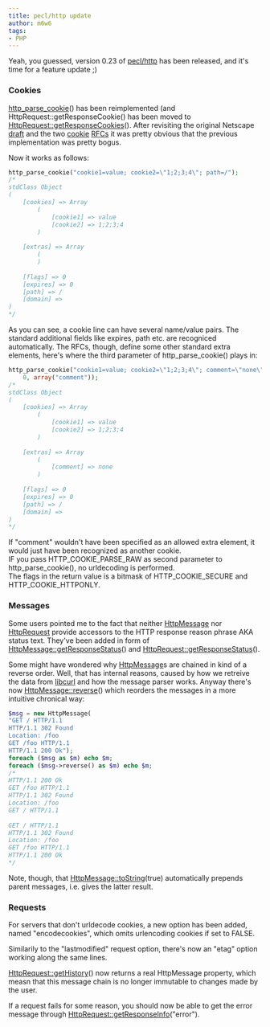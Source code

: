 ```yaml
---
title: pecl/http update
author: m6w6
tags: 
- PHP
---
```


Yeah, you guessed, version 0.23 of
[pecl/http](http://pecl.php.net/package/pecl_http) has been released, and it's
time for a feature update ;)

###  Cookies

[http_parse_cookie](http://dev.iworks.at/ext-http/http-functions.html.gz#http_parse_cookie)() has been reimplemented (and
HttpRequest::getResponseCookie() has been moved to
[HttpRequest::getResponseCookies](http://dev.iworks.at/ext-http/http-functions.html.gz#HttpRequest_getResponseCookies)(). 
After revisiting the
original Netscape [draft](http://wp.netscape.com/newsref/std/cookie_spec.html)
and the two [cookie](ftp://ftp.rfc-editor.org/in-notes/rfc2109.txt)
[RFCs](ftp://ftp.rfc-editor.org/in-notes/rfc2965.txt) it was pretty obvious
that the previous implementation was pretty bogus.

Now it works as follows:

```php  
http_parse_cookie("cookie1=value; cookie2=\"1;2;3;4\"; path=/");  
/*  
stdClass Object  
(  
    [cookies] => Array  
        (  
            [cookie1] => value  
            [cookie2] => 1;2;3;4  
        )  
  
    [extras] => Array  
        (  
        )  
  
    [flags] => 0  
    [expires] => 0  
    [path] => /  
    [domain] =>  
)  
*/  
```

As you can see, a cookie line can have several name/value pairs. The standard
additional fields like expires, path etc. are recogniced automatically. The
RFCs, though, define some other standard extra elements, here's where the
third parameter of http_parse_cookie() plays in:

```php
http_parse_cookie("cookie1=value; cookie2=\"1;2;3;4\"; comment=\"none\"; path=/",  
    0, array("comment"));  
/*  
stdClass Object  
(  
    [cookies] => Array  
        (  
            [cookie1] => value  
            [cookie2] => 1;2;3;4  
        )  
  
    [extras] => Array  
        (  
            [comment] => none  
        )  
  
    [flags] => 0  
    [expires] => 0  
    [path] => /  
    [domain] =>  
)  
*/
```

If "comment" wouldn't have been specified as an allowed extra element, it
would just have been recognized as another cookie.  
IF you pass HTTP_COOKIE_PARSE_RAW as second parameter to http_parse_cookie(),
no urldecoding is performed.  
The flags in the return value is a bitmask of HTTP_COOKIE_SECURE and
HTTP_COOKIE_HTTPONLY.

###  Messages

Some users pointed me to the fact that neither
[HttpMessage](http://dev.iworks.at/ext-http/http-functions.html.gz#HttpMessage) 
nor [HttpRequest](http://dev.iworks.at/ext-http/http-functions.html.gz#HttpRequest) 
provide accessors to the HTTP
response reason phrase AKA status text. They've been added in form of
[HttpMessage::getResponseStatus](http://dev.iworks.at/ext-http/http-functions.html.gz#HttpMessage_getResponseStatus)() and
[HttpRequest::getResponseStatus](http://dev.iworks.at/ext-http/http-functions.html.gz#HttpRequest_getResponseStatus)().

Some might have wondered why [HttpMessage](http://dev.iworks.at/ext-http/http-functions.html.gz#HttpMessage)s are 
chained in kind of a reverse order. Well, that has internal reasons, caused by how we retreive the data from
[libcurl](http://curl.haxx.se) and how the message parser works. Anyway
there's now [HttpMessage::reverse](http://dev.iworks.at/ext-http/http-functions.html.gz#HttpMessage_reverse)() 
which reorders the messages in a more intuitive chronical way:

```php
$msg = new HttpMessage(  
"GET / HTTP/1.1  
HTTP/1.1 302 Found  
Location: /foo  
GET /foo HTTP/1.1  
HTTP/1.1 200 Ok");  
foreach ($msg as $m) echo $m;  
foreach ($msg->reverse() as $m) echo $m;  
/*  
HTTP/1.1 200 Ok  
GET /foo HTTP/1.1  
HTTP/1.1 302 Found  
Location: /foo  
GET / HTTP/1.1  
  
GET / HTTP/1.1  
HTTP/1.1 302 Found  
Location: /foo  
GET /foo HTTP/1.1  
HTTP/1.1 200 Ok  
*/  
```

Note, though, that [HttpMessage::toString](http://dev.iworks.at/ext-http/http-functions.html.gz#HttpMessage_toString)(true) automatically prepends parent
messages, i.e. gives the latter result.

###  Requests

For servers that don't urldecode cookies, a new option has been added, named
"encodecookies", which omits urlencoding cookies if set to FALSE.

Similarily to the "lastmodified" request option, there's now an "etag" option
working along the same lines.

[HttpRequest::getHistory](http://dev.iworks.at/ext-http/http-functions.html.gz#HttpRequest_getHistory)() 
now returns a real HttpMessage property, which measn that this message chain is no longer immutable to
changes made by the user.

If a request fails for some reason, you should now be able to get the error
message through [HttpRequest::getResponseInfo](http://dev.iworks.at/ext-http/http-functions.html.gz#HttpRequest_getResponseInfo)("error").

